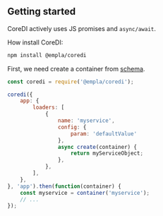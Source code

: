 ## Getting started

CoreDI actively uses JS promises and `async/await`.

How install CoreDI:

```bash
npm install @empla/coredi
```

First, we need create a container from [schema](schemas.md).

```js
const coredi = require('@empla/coredi');

coredi({
    app: {
        loaders: [
            {
                name: 'myservice',
                config: {
                    param: 'defaultValue'
                },
                async create(container) {
                    return myServiceObject;
                },
            },
        ],
    },
}, 'app').then(function(container) {
    const myservice = container('myservice');  
    // ...
});
```
